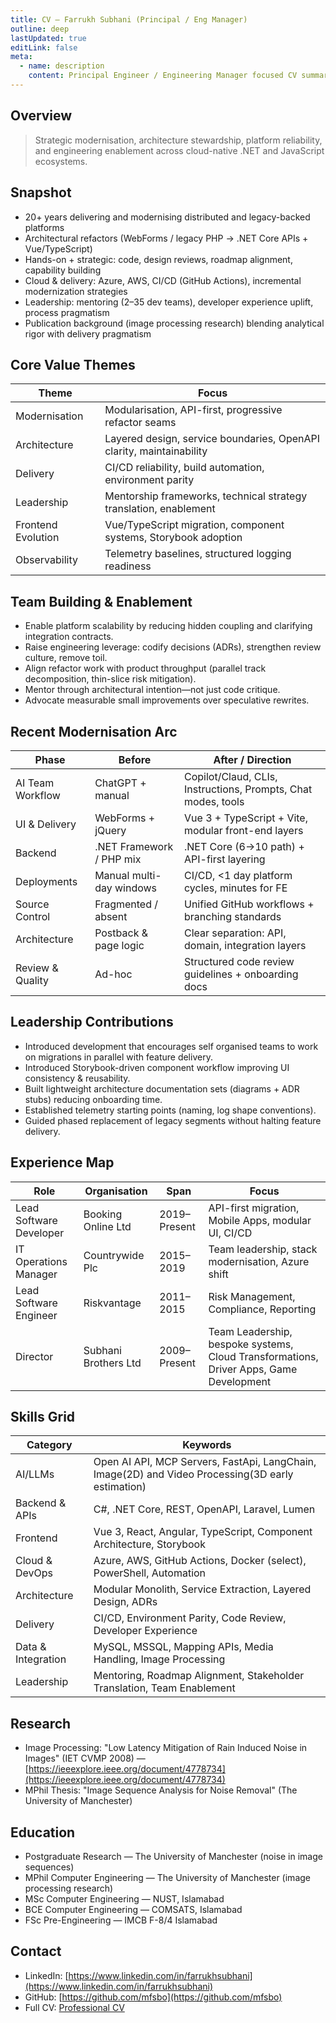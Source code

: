 ```yaml
---
title: CV – Farrukh Subhani (Principal / Eng Manager)
outline: deep
lastUpdated: true
editLink: false
meta:
  - name: description
    content: Principal Engineer / Engineering Manager focused CV summary for Farrukh Subhani – platform modernization, architecture, cloud, and team enablement.
---
```


## Overview

> Strategic modernisation, architecture stewardship, platform reliability, and engineering enablement across cloud-native .NET and JavaScript ecosystems.

## Snapshot

- 20+ years delivering and modernising distributed and legacy-backed platforms
- Architectural refactors (WebForms / legacy PHP → .NET Core APIs + Vue/TypeScript)
- Hands-on + strategic: code, design reviews, roadmap alignment, capability building
- Cloud & delivery: Azure, AWS, CI/CD (GitHub Actions), incremental modernization strategies
- Leadership: mentoring (2–35 dev teams), developer experience uplift, process pragmatism
- Publication background (image processing research) blending analytical rigor with delivery pragmatism

## Core Value Themes

| Theme | Focus |
| ----- | ----- |
| Modernisation | Modularisation, API-first, progressive refactor seams |
| Architecture | Layered design, service boundaries, OpenAPI clarity, maintainability |
| Delivery | CI/CD reliability, build automation, environment parity |
| Leadership | Mentorship frameworks, technical strategy translation, enablement |
| Frontend Evolution | Vue/TypeScript migration, component systems, Storybook adoption |
| Observability | Telemetry baselines, structured logging readiness |

## Team Building & Enablement

- Enable platform scalability by reducing hidden coupling and clarifying integration contracts.
- Raise engineering leverage: codify decisions (ADRs), strengthen review culture, remove toil.
- Align refactor work with product throughput (parallel track decomposition, thin-slice risk mitigation).
- Mentor through architectural intention—not just code critique.
- Advocate measurable small improvements over speculative rewrites.

## Recent Modernisation Arc

| Phase | Before | After / Direction |
| ----- | ------ | ----------------- |
| AI Team Workflow | ChatGPT + manual | Copilot/Claud, CLIs, Instructions, Prompts, Chat modes, tools |
| UI & Delivery | WebForms + jQuery | Vue 3 + TypeScript + Vite, modular front-end layers |
| Backend | .NET Framework / PHP mix | .NET Core (6→10 path) + API-first layering |
| Deployments | Manual multi-day windows | CI/CD, <1 day platform cycles, minutes for FE |
| Source Control | Fragmented / absent | Unified GitHub workflows + branching standards |
| Architecture | Postback & page logic | Clear separation: API, domain, integration layers |
| Review & Quality | Ad-hoc | Structured code review guidelines + onboarding docs |

## Leadership Contributions

- Introduced development that encourages self organised teams to work on migrations in parallel with feature delivery.
- Introduced Storybook-driven component workflow improving UI consistency & reusability.
- Built lightweight architecture documentation sets (diagrams + ADR stubs) reducing onboarding time.
- Established telemetry starting points (naming, log shape conventions).
- Guided phased replacement of legacy segments without halting feature delivery.

## Experience Map

| Role | Organisation | Span | Focus |
| ---- | ------------ | ---- | ----- |
| Lead Software Developer | Booking Online Ltd | 2019–Present | API-first migration, Mobile Apps, modular UI, CI/CD |
| IT Operations Manager | Countrywide Plc | 2015–2019 | Team leadership, stack modernisation, Azure shift |
| Lead Software Engineer | Riskvantage | 2011–2015 | Risk Management, Compliance, Reporting |
| Director | Subhani Brothers Ltd | 2009–Present | Team Leadership, bespoke systems, Cloud Transformations, Driver Apps, Game Development |

## Skills Grid

| Category | Keywords |
| -------- | -------- |
| AI/LLMs | Open AI API, MCP Servers, FastApi, LangChain, Image(2D) and Video Processing(3D early estimation) |
| Backend & APIs | C#, .NET Core, REST, OpenAPI, Laravel, Lumen |
| Frontend | Vue 3, React, Angular, TypeScript, Component Architecture, Storybook |
| Cloud & DevOps | Azure, AWS, GitHub Actions, Docker (select), PowerShell, Automation |
| Architecture | Modular Monolith, Service Extraction, Layered Design, ADRs |
| Delivery | CI/CD, Environment Parity, Code Review, Developer Experience |
| Data & Integration | MySQL, MSSQL, Mapping APIs, Media Handling, Image Processing |
| Leadership | Mentoring, Roadmap Alignment, Stakeholder Translation, Team Enablement |

## Research

- Image Processing: "Low Latency Mitigation of Rain Induced Noise in Images" (IET CVMP 2008) — [https://ieeexplore.ieee.org/document/4778734](https://ieeexplore.ieee.org/document/4778734)
- MPhil Thesis: "Image Sequence Analysis for Noise Removal" (The University of Manchester)

## Education

- Postgraduate Research — The University of Manchester (noise in image sequences)
- MPhil Computer Engineering — The University of Manchester (image processing research)
- MSc Computer Engineering — NUST, Islamabad
- BCE Computer Engineering — COMSATS, Islamabad
- FSc Pre-Engineering — IMCB F-8/4 Islamabad

## Contact

- LinkedIn: [https://www.linkedin.com/in/farrukhsubhani](https://www.linkedin.com/in/farrukhsubhani)
- GitHub: [https://github.com/mfsbo](https://github.com/mfsbo)
- Full CV: [Professional CV](/professional-cv)

